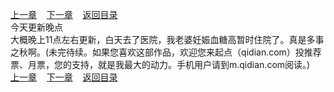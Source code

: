 
[上一章](https://github.com/xiaominghe2014/spider_book/blob/master/book/知北游/第425章.md)&nbsp;&nbsp;&nbsp;&nbsp;[下一章](https://github.com/xiaominghe2014/spider_book/blob/master/book/知北游/第427章.md)&nbsp;&nbsp;&nbsp;&nbsp;[返回目录](https://github.com/xiaominghe2014/spider_book/blob/master/book/知北游/README.md)
<br /> 今天更新晚点<br />
    大概晚上11点左右更新，白天去了医院，我老婆妊娠血糖高暂时住院了。真是多事之秋啊。(未完待续。如果您喜欢这部作品，欢迎您来起点（qidian.com）投推荐票、月票，您的支持，就是我最大的动力。手机用户请到m.qidian.com阅读。)
  <br />
[上一章](https://github.com/xiaominghe2014/spider_book/blob/master/book/知北游/第425章.md)&nbsp;&nbsp;&nbsp;&nbsp;[下一章](https://github.com/xiaominghe2014/spider_book/blob/master/book/知北游/第427章.md)&nbsp;&nbsp;&nbsp;&nbsp;[返回目录](https://github.com/xiaominghe2014/spider_book/blob/master/book/知北游/README.md)
